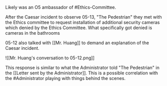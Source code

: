 Likely was an O5 ambassador of #Ethics-Committee.

After the Caesar incident to observe 05-13, "The Pedestrian" they met with the Ethics committee to request installation of additional security cameras which denied by the Ethics Committee. What specifically got denied is cameras in the bathrooms

05-12 also talked with [[Mr. Huang]] to demand an explanation of the Caesar incident.

![[Mr. Huang's conversation to 05-12.png]]

This response is similar to what the Administrator told "The Pedestrian" in the [[Letter sent by the Administrator]]. This is a possible correlation with the #Administrator playing with things behind the scenes.